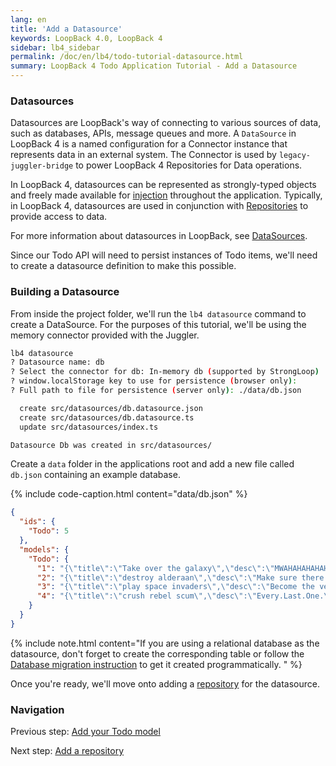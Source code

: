 ```yaml
---
lang: en
title: 'Add a Datasource'
keywords: LoopBack 4.0, LoopBack 4
sidebar: lb4_sidebar
permalink: /doc/en/lb4/todo-tutorial-datasource.html
summary: LoopBack 4 Todo Application Tutorial - Add a Datasource
---
```


### Datasources

Datasources are LoopBack's way of connecting to various sources of data, such as
databases, APIs, message queues and more. A `DataSource` in LoopBack 4 is a
named configuration for a Connector instance that represents data in an external
system. The Connector is used by `legacy-juggler-bridge` to power LoopBack 4
Repositories for Data operations.

In LoopBack 4, datasources can be represented as strongly-typed objects and
freely made available for [injection](Dependency-injection.html) throughout the
application. Typically, in LoopBack 4, datasources are used in conjunction with
[Repositories](Repositories.html) to provide access to data.

For more information about datasources in LoopBack, see
[DataSources](https://loopback.io/doc/en/lb4/DataSources.html).

Since our Todo API will need to persist instances of Todo items, we'll need to
create a datasource definition to make this possible.

### Building a Datasource

From inside the project folder, we'll run the `lb4 datasource` command to create
a DataSource. For the purposes of this tutorial, we'll be using the memory
connector provided with the Juggler.

```sh
lb4 datasource
? Datasource name: db
? Select the connector for db: In-memory db (supported by StrongLoop)
? window.localStorage key to use for persistence (browser only):
? Full path to file for persistence (server only): ./data/db.json

  create src/datasources/db.datasource.json
  create src/datasources/db.datasource.ts
  update src/datasources/index.ts

Datasource Db was created in src/datasources/
```

Create a `data` folder in the applications root and add a new file called
`db.json` containing an example database.

{% include code-caption.html content="data/db.json" %}

```json
{
  "ids": {
    "Todo": 5
  },
  "models": {
    "Todo": {
      "1": "{\"title\":\"Take over the galaxy\",\"desc\":\"MWAHAHAHAHAHAHAHAHAHAHAHAHAMWAHAHAHAHAHAHAHAHAHAHAHAHA\",\"id\":1}",
      "2": "{\"title\":\"destroy alderaan\",\"desc\":\"Make sure there are no survivors left!\",\"id\":2}",
      "3": "{\"title\":\"play space invaders\",\"desc\":\"Become the very best!\",\"id\":3}",
      "4": "{\"title\":\"crush rebel scum\",\"desc\":\"Every.Last.One.\",\"id\":4}"
    }
  }
}
```

{% include note.html content="If you are using a relational database as the
datasource, don't forget to create the corresponding table or follow the
[Database migration instruction](https://loopback.io/doc/en/lb4/Database-migrations.html) to get it created programmatically.
" %}

Once you're ready, we'll move onto adding a
[repository](todo-tutorial-repository.md) for the datasource.

### Navigation

Previous step: [Add your Todo model](todo-tutorial-model.md)

Next step: [Add a repository](todo-tutorial-repository.md)
